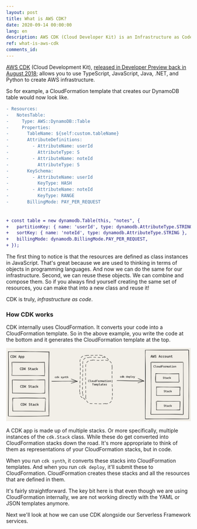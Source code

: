 ```yaml
---
layout: post
title: What is AWS CDK?
date: 2020-09-14 00:00:00
lang: en
description: AWS CDK (Cloud Developer Kit) is an Infrastructure as Code tool that allows you to use modern programming languages to define and provision resources on AWS. It supports JavaScript, TypeScript, Java, .NET, and Python.
ref: what-is-aws-cdk
comments_id: 
---
```


[AWS CDK](https://aws.amazon.com/cdk/) (Cloud Development Kit), [released in Developer Preview back in August 2018](https://aws.amazon.com/blogs/developer/aws-cdk-developer-preview/); allows you to use TypeScript, JavaScript, Java, .NET, and Python to create AWS infrastructure.

So for example, a CloudFormation template that creates our DynamoDB table would now look like.

``` diff
- Resources:
-   NotesTable:
-     Type: AWS::DynamoDB::Table
-     Properties:
-       TableName: ${self:custom.tableName}
-       AttributeDefinitions:
-         - AttributeName: userId
-           AttributeType: S
-         - AttributeName: noteId
-           AttributeType: S
-       KeySchema:
-         - AttributeName: userId
-           KeyType: HASH
-         - AttributeName: noteId
-           KeyType: RANGE
-       BillingMode: PAY_PER_REQUEST


+ const table = new dynamodb.Table(this, "notes", {
+   partitionKey: { name: 'userId', type: dynamodb.AttributeType.STRING },
+   sortKey: { name: 'noteId', type: dynamodb.AttributeType.STRING },
+   billingMode: dynamodb.BillingMode.PAY_PER_REQUEST,
+ });
```

The first thing to notice is that the resources are defined as class instances in JavaScript. That's great because we are used to thinking in terms of objects in programming languages. And now we can do the same for our infrastructure. Second, we can reuse these objects. We can combine and compose them. So if you always find yourself creating the same set of resources, you can make that into a new class and reuse it!

CDK is truly, _infrastructure as code_.

### How CDK works

CDK internally uses CloudFormation. It converts your code into a CloudFormation template. So in the above example, you write the code at the bottom and it generates the CloudFormation template at the top.

![How CDK works](/assets/diagrams/how-cdk-works.png)

A CDK app is made up of multiple stacks. Or more specifically, multiple instances of the `cdk.Stack` class. While these do get converted into CloudFormation stacks down the road. It's more appropriate to think of them as representations of your CloudFormation stacks, but in code.

When you run `cdk synth`, it converts these stacks into CloudFormation templates. And when you run `cdk deploy`, it'll submit these to CloudFormation. CloudFormation creates these stacks and all the resources that are defined in them.

It's fairly straightforward. The key bit here is that even though we are using CloudFormation internally, we are not working directly with the YAML or JSON templates anymore.

Next we'll look at how we can use CDK alongside our Serverless Framework services.
